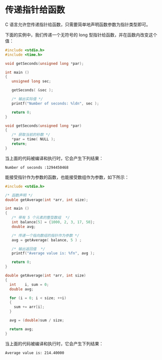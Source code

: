# 传递指针给函数

C 语言允许您传递指针给函数，只需要简单地声明函数参数为指针类型即可。

下面的实例中，我们传递一个无符号的 long 型指针给函数，并在函数内改变这个值：
```c
#include <stdio.h>
#include <time.h>

void getSeconds(unsigned long *par);

int main ()
{
   unsigned long sec;

   getSeconds( &sec );

   /* 输出实际值 */
   printf("Number of seconds: %ldn", sec );

   return 0;
}

void getSeconds(unsigned long *par)
{
   /* 获取当前的秒数 */
   *par = time( NULL );
   return;
}
```
当上面的代码被编译和执行时，它会产生下列结果：
```
Number of seconds :1294450468
```
能接受指针作为参数的函数，也能接受数组作为参数，如下所示：
```c
#include <stdio.h>

/* 函数声明 */
double getAverage(int *arr, int size);

int main ()
{
   /* 带有 5 个元素的整型数组  */
   int balance[5] = {1000, 2, 3, 17, 50};
   double avg;

   /* 传递一个指向数组的指针作为参数 */
   avg = getAverage( balance, 5 ) ;

   /* 输出返回值  */
   printf("Average value is: %fn", avg );

   return 0;
}

double getAverage(int *arr, int size)
{
  int    i, sum = 0;
  double avg;

  for (i = 0; i < size; ++i)
  {
    sum += arr[i];
  }

  avg = (double)sum / size;

  return avg;
}
```
当上面的代码被编译和执行时，它会产生下列结果：
```
Average value is: 214.40000
```
